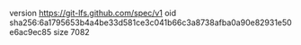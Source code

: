 version https://git-lfs.github.com/spec/v1
oid sha256:6a1795653b4a4be33d581ce3c041b66c3a8738afba0a90e82931e50e6ac9ec85
size 7082
